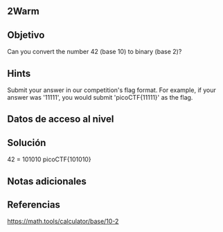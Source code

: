 ##  2Warm
## Objetivo
Can you convert the number 42 (base 10) to binary (base 2)?

## Hints
Submit your answer in our competition's flag format. For example, if your answer was '11111', you would submit 'picoCTF{11111}' as the flag.
## Datos de acceso al nivel

## Solución
42 = 101010
picoCTF{101010}
## Notas adicionales
## Referencias
https://math.tools/calculator/base/10-2